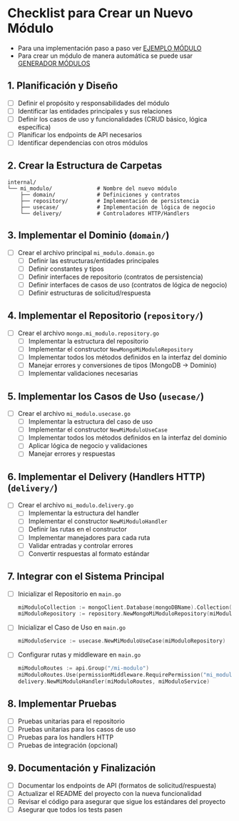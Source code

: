 # Checklist para Crear un Nuevo Módulo

- Para una implementación paso a paso ver [EJEMPLO MÓDULO](EJEMPLO_MODULO)
- Para crear un módulo de manera automática se puede usar [GENERADOR MÓDULOS](GENERADOR_MODULOS)

## 1. Planificación y Diseño
- [ ] Definir el propósito y responsabilidades del módulo
- [ ] Identificar las entidades principales y sus relaciones
- [ ] Definir los casos de uso y funcionalidades (CRUD básico, lógica específica)
- [ ] Planificar los endpoints de API necesarios
- [ ] Identificar dependencias con otros módulos

## 2. Crear la Estructura de Carpetas

```
internal/
└── mi_modulo/              # Nombre del nuevo módulo
    ├── domain/             # Definiciones y contratos
    ├── repository/         # Implementación de persistencia
    ├── usecase/            # Implementación de lógica de negocio
    └── delivery/           # Controladores HTTP/Handlers
```

## 3. Implementar el Dominio (`domain/`)

- [ ] Crear el archivo principal `mi_modulo.domain.go`
    - [ ] Definir las estructuras/entidades principales
    - [ ] Definir constantes y tipos
    - [ ] Definir interfaces de repositorio (contratos de persistencia)
    - [ ] Definir interfaces de casos de uso (contratos de lógica de negocio)
    - [ ] Definir estructuras de solicitud/respuesta

## 4. Implementar el Repositorio (`repository/`)

- [ ] Crear el archivo `mongo.mi_modulo.repository.go`
    - [ ] Implementar la estructura del repositorio
    - [ ] Implementar el constructor `NewMongoMiModuloRepository`
    - [ ] Implementar todos los métodos definidos en la interfaz del dominio
    - [ ] Manejar errores y conversiones de tipos (MongoDB → Dominio)
    - [ ] Implementar validaciones necesarias

## 5. Implementar los Casos de Uso (`usecase/`)

- [ ] Crear el archivo `mi_modulo.usecase.go`
    - [ ] Implementar la estructura del caso de uso
    - [ ] Implementar el constructor `NewMiModuloUseCase`
    - [ ] Implementar todos los métodos definidos en la interfaz del dominio
    - [ ] Aplicar lógica de negocio y validaciones
    - [ ] Manejar errores y respuestas

## 6. Implementar el Delivery (Handlers HTTP) (`delivery/`)

- [ ] Crear el archivo `mi_modulo.delivery.go`
    - [ ] Implementar la estructura del handler
    - [ ] Implementar el constructor `NewMiModuloHandler`
    - [ ] Definir las rutas en el constructor
    - [ ] Implementar manejadores para cada ruta
    - [ ] Validar entradas y controlar errores
    - [ ] Convertir respuestas al formato estándar

## 7. Integrar con el Sistema Principal

- [ ] Inicializar el Repositorio en `main.go`
  ```go
  miModuloCollection := mongoClient.Database(mongoDBName).Collection("mi_modulo")
  miModuloRepository := repository.NewMongoMiModuloRepository(miModuloCollection)
  ```

- [ ] Inicializar el Caso de Uso en `main.go`
  ```go
  miModuloService := usecase.NewMiModuloUseCase(miModuloRepository)
  ```

- [ ] Configurar rutas y middleware en `main.go`
  ```go
  miModuloRoutes := api.Group("/mi-modulo")
  miModuloRoutes.Use(permissionMiddleware.RequirePermission("mi_modulo:access"))
  delivery.NewMiModuloHandler(miModuloRoutes, miModuloService)
  ```

## 8. Implementar Pruebas

- [ ] Pruebas unitarias para el repositorio
- [ ] Pruebas unitarias para los casos de uso
- [ ] Pruebas para los handlers HTTP
- [ ] Pruebas de integración (opcional)

## 9. Documentación y Finalización

- [ ] Documentar los endpoints de API (formatos de solicitud/respuesta)
- [ ] Actualizar el README del proyecto con la nueva funcionalidad
- [ ] Revisar el código para asegurar que sigue los estándares del proyecto
- [ ] Asegurar que todos los tests pasen